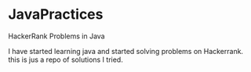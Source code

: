 # JavaPractices
HackerRank Problems in Java 

I have started learning java and started solving problems on Hackerrank. this is jus a repo of solutions I tried.
